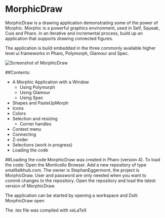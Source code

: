 # MorphicDraw
MorphicDraw is a drawing application demonstrating some of the power of Morphic.
Morphic is a powerful graphics environment, used in Self, Squeak, Cuis and Pharo.
In an iterative and incremental process, build up an application that supports
drawing connected figures. 

The application is build embedded in the three commonly available higher level 
ui frameworks in Pharo, Polymorph, Glamour and Spec.

![Screenshot of MorphicDraw](https://github.com/StephanEggermont/MorphicDraw/blob/master/SimpleMorphicDrawWindow.png)

##Contents:
- A Morphic Application with a Window
  - Using Polymorph
  - Using Glamour
  - Using Spec
- Shapes and PasteUpMorph
- Icons
- Colors
- Selection and resizing
  - Corner handles
- Context menu
- Connecting
- Z-order
- Selections (work in progress)
- Loading the code

##Loading the code
MorphicDraw was created in Pharo (version 4). To load the code:
Open the Monticello Browser. Add a new repository of type smalltalkhub.com. 
The owner is StephanEggermont, the project is MorphicDraw. User and password are only needed
when you want to commit changes to the repository. Open the repository and load the latest version of
MorphicDraw.

The application can be started by opening a workspace and DoIt: MorphicDraw open

The .tex file was compiled with xeLaTeX
